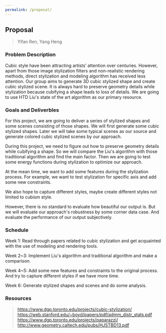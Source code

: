 ```yaml
---
permalink: /proposal/
---
```


## Proposal

> Yifan Ren, Yang Heng

### Problem Description

Cubic style have been attracting artists’ attention over centuries. However, apart from those image stylization filters and non-realistic rendering methods, direct stylization and modeling algorithm has received less attention. Our group aims to generate 3D cubic stylized shape and create cubic stylized scene. It is always hard to preserve geometry details while stylization because cubifying a shape leads to loss of details. We are going to use HTD Liu's state of the art algorithm as our primary resource.

### Goals and Deliverbles

For this project, we are going to deliver a series of stylized shapes and some scenes consisting of those shapes. We will first generate some cubic stylized shapes. Later we will take some typical scenes as our source and generate colored cubic stylized scenes by our approach.

During this project, we need to figure out how to preserve geometry details while cubifying a shape. So we will compare the Liu's algorithm with those traditional algorithm and find the main factor. Then we are going to test some energy functions during stylization to optimize our approach.

At the mean time, we want to add some features during the stylization process. For example, we want to test stylization for specific axis and add some new constraints.

We also hope to capture different styles, maybe create different styles not limited to cubism style.

However, there is no standard to evaluate how beautiful our output is. But we will evaluate our approach's robustness by some corner data case. And evaluate the performance of our output subjectively.

### Schedule

Week 1: Read through papers related to cubic stylization and get acquainted with the use of modeling and rendering tools.

Week 2~3: Implement Liu's algorithm and traditional algorithm and make a comparison.

Week 4~5: Add some new features and constraints to the original process. And try to capture different styles if we have more time.

Week 6: Generate stylized shapes and scenes and do some analysis.

### Resources

> https://www.dgp.toronto.edu/projects/cubic-stylization/
> https://web.stanford.edu/~boyd/papers/pdf/admm_distr_stats.pdf
> https://www.dgp.toronto.edu/projects/paparazzi/
> http://www.geometry.caltech.edu/pubs/HJSTBD13.pdf

